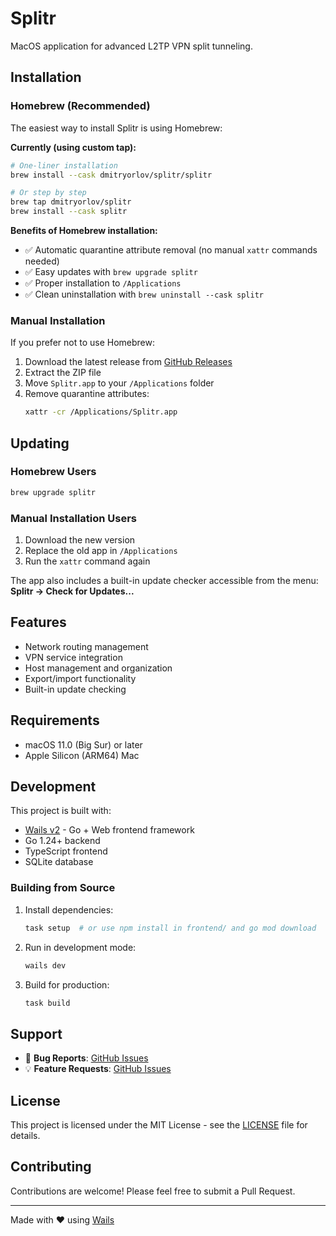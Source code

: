 # Splitr

MacOS application for advanced L2TP VPN split tunneling.

## Installation

### Homebrew (Recommended)

The easiest way to install Splitr is using Homebrew:

**Currently (using custom tap):**
```bash
# One-liner installation  
brew install --cask dmitryorlov/splitr/splitr

# Or step by step
brew tap dmitryorlov/splitr
brew install --cask splitr
```

**Benefits of Homebrew installation:**
- ✅ Automatic quarantine attribute removal (no manual `xattr` commands needed)
- ✅ Easy updates with `brew upgrade splitr`
- ✅ Proper installation to `/Applications`
- ✅ Clean uninstallation with `brew uninstall --cask splitr`

### Manual Installation

If you prefer not to use Homebrew:

1. Download the latest release from [GitHub Releases](https://github.com/dmitryorlov/splitr/releases)
2. Extract the ZIP file
3. Move `Splitr.app` to your `/Applications` folder
4. Remove quarantine attributes:
   ```bash
   xattr -cr /Applications/Splitr.app
   ```

## Updating

### Homebrew Users
```bash
brew upgrade splitr
```

### Manual Installation Users
1. Download the new version
2. Replace the old app in `/Applications`
3. Run the `xattr` command again

The app also includes a built-in update checker accessible from the menu: **Splitr → Check for Updates...**

## Features

- Network routing management
- VPN service integration
- Host management and organization
- Export/import functionality
- Built-in update checking

## Requirements

- macOS 11.0 (Big Sur) or later
- Apple Silicon (ARM64) Mac

## Development

This project is built with:
- [Wails v2](https://wails.io/) - Go + Web frontend framework
- Go 1.24+ backend
- TypeScript frontend
- SQLite database

### Building from Source

1. Install dependencies:
   ```bash
   task setup  # or use npm install in frontend/ and go mod download
   ```

2. Run in development mode:
   ```bash
   wails dev
   ```

3. Build for production:
   ```bash
   task build
   ```

## Support

- 🐛 **Bug Reports**: [GitHub Issues](https://github.com/dmitryorlov/splitr/issues)
- 💡 **Feature Requests**: [GitHub Issues](https://github.com/dmitryorlov/splitr/issues)

## License

This project is licensed under the MIT License - see the [LICENSE](LICENSE) file for details.

## Contributing

Contributions are welcome! Please feel free to submit a Pull Request.

---

Made with ❤️ using [Wails](https://wails.io/)
